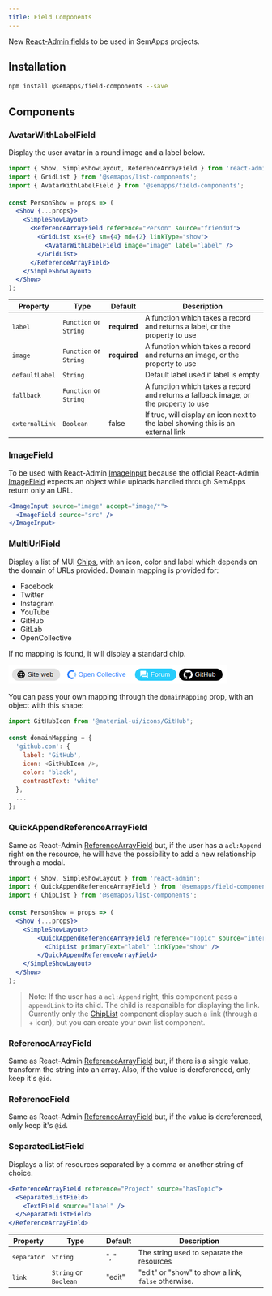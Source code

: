 ```yaml
---
title: Field Components
---
```


New [React-Admin fields](https://marmelab.com/react-admin/Fields.html) to be used in SemApps projects.

## Installation

```bash
npm install @semapps/field-components --save
```

## Components

### AvatarWithLabelField

Display the user avatar in a round image and a label below.

```jsx
import { Show, SimpleShowLayout, ReferenceArrayField } from 'react-admin';
import { GridList } from '@semapps/list-components';
import { AvatarWithLabelField } from '@semapps/field-components';

const PersonShow = props => (
  <Show {...props}>
    <SimpleShowLayout>
      <ReferenceArrayField reference="Person" source="friendOf">
        <GridList xs={6} sm={4} md={2} linkType="show">
          <AvatarWithLabelField image="image" label="label" />
        </GridList>
      </ReferenceArrayField>
    </SimpleShowLayout>
  </Show>
);
```

| Property       | Type                   | Default      | Description                                                                          |
|----------------|------------------------|--------------|--------------------------------------------------------------------------------------|
| `label`        | `Function` or `String` | **required** | A function which takes a record and returns a label, or the property to use          |
| `image`        | `Function` or `String` | **required** | A function which takes a record and returns an image, or the property to use         |
| `defaultLabel` | `String`               |              | Default label used if label is empty                                                 |
| `fallback`     | `Function` or `String` |              | A function which takes a record and returns a fallback image, or the property to use |
| `externalLink` | `Boolean`              | false        | If true, will display an icon next to the label showing this is an external link     |


### ImageField

To be used with React-Admin [ImageInput](https://marmelab.com/react-admin/doc/3.19/Inputs.html#imageinput) because the
official React-Admin [ImageField](https://marmelab.com/react-admin/doc/3.19/Fields.html#imagefield) expects an object 
while uploads handled through SemApps return only an URL.

```jsx
<ImageInput source="image" accept="image/*">
  <ImageField source="src" />
</ImageInput>
```


### MultiUrlField

Display a list of MUI [Chips](https://v4.mui.com/components/chips/), with an icon, color and label which depends on the 
domain of URLs provided. Domain mapping is provided for:

- Facebook
- Twitter
- Instagram
- YouTube
- GitHub
- GitLab
- OpenCollective

If no mapping is found, it will display a standard chip.

![](images/multiurlfield.png)

You can pass your own mapping through the `domainMapping` prop, with an object with this shape:

```js
import GitHubIcon from '@material-ui/icons/GitHub';

const domainMapping = {
  'github.com': {
    label: 'GitHub',
    icon: <GitHubIcon />,
    color: 'black',
    contrastText: 'white'
  },
  ...
};
```


### QuickAppendReferenceArrayField

Same as React-Admin [ReferenceArrayField](https://marmelab.com/react-admin/Fields.html#referencearrayfield) but, if the user has a `acl:Append` right on the resource, he will have the possibility to add a new relationship through a modal.

```jsx
import { Show, SimpleShowLayout } from 'react-admin';
import { QuickAppendReferenceArrayField } from '@semapps/field-components';
import { ChipList } from '@semapps/list-components';

const PersonShow = props => (
  <Show {...props}>
    <SimpleShowLayout>
        <QuickAppendReferenceArrayField reference="Topic" source="interestedBy">
          <ChipList primaryText="label" linkType="show" />
        </QuickAppendReferenceArrayField>
    </SimpleShowLayout>
  </Show>
);
```

> Note: If the user has a `acl:Append` right, this component pass a `appendLink` to its child. The child is responsible for displaying the link. Currently only the [ChipList](list-components.md) component display such a link (through a + icon), but you can create your own list component.


### ReferenceArrayField

Same as React-Admin [ReferenceArrayField](https://marmelab.com/react-admin/Fields.html#referencearrayfield) but, if there
is a single value, transform the string into an array. Also, if the value is dereferenced, only keep it's `@id`.


### ReferenceField

Same as React-Admin [ReferenceArrayField](https://marmelab.com/react-admin/Fields.html#referencearrayfield) but, if the 
value is dereferenced, only keep it's `@id`.


### SeparatedListField

Displays a list of resources separated by a comma or another string of choice.

```jsx
<ReferenceArrayField reference="Project" source="hasTopic">
  <SeparatedListField>
    <TextField source="label" />
  </SeparatedListField>
</ReferenceArrayField>
```

| Property       | Type                  | Default | Description                                         |
|----------------|-----------------------|---------|-----------------------------------------------------|
| `separator`    | `String`              | ", "    | The string used to separate the resources           |
| `link`         | `String` or `Boolean` | "edit"  | "edit" or "show" to show a link, `false` otherwise. |
